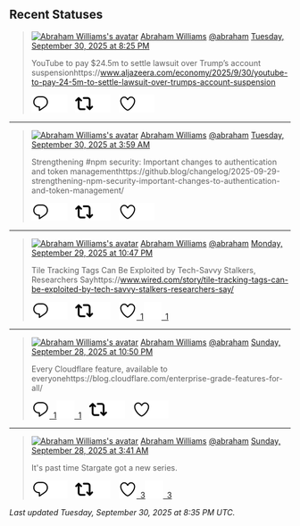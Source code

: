 ## Recent Statuses

> <a href="https://indieweb.social/@abraham"><img alt="Abraham Williams's avatar" src="https://cdn.masto.host/indiewebsocial/accounts/avatars/109/292/540/382/343/163/original/d00f2e03ce9c85b1.jpg" height="24" width="24" ></a> [Abraham Williams](https://indieweb.social/@abraham) [@abraham](https://indieweb.social/@abraham) [Tuesday, September 30, 2025 at 8:25 PM](https://indieweb.social/@abraham/115295119424723878)
>
> YouTube to pay $24.5m to settle lawsuit over Trump’s account suspensionhttps://www.aljazeera.com/economy/2025/9/30/youtube-to-pay-24-5m-to-settle-lawsuit-over-trumps-account-suspension
>
> [![Reply](./images/reply_light.svg#gh-light-mode-only "Reply")](https://indieweb.social/@abraham/115295119424723878#gh-light-mode-only)[![Reply](./images/reply.svg#gh-dark-mode-only "Reply")](https://indieweb.social/@abraham/115295119424723878#gh-dark-mode-only)&emsp;[![Boost](./images/retweet_light.svg#gh-light-mode-only "Boost")](https://indieweb.social/@abraham/115295119424723878#gh-light-mode-only)[![Boost](./images/retweet.svg#gh-dark-mode-only "Boost")](https://indieweb.social/@abraham/115295119424723878#gh-dark-mode-only)&emsp;[![Favorite](./images/like_light.svg#gh-light-mode-only "Favorite")](https://indieweb.social/@abraham/115295119424723878#gh-light-mode-only)[![Favorite](./images/like.svg#gh-dark-mode-only "Favorite")](https://indieweb.social/@abraham/115295119424723878#gh-dark-mode-only)


---

> <a href="https://indieweb.social/@abraham"><img alt="Abraham Williams's avatar" src="https://cdn.masto.host/indiewebsocial/accounts/avatars/109/292/540/382/343/163/original/d00f2e03ce9c85b1.jpg" height="24" width="24" ></a> [Abraham Williams](https://indieweb.social/@abraham) [@abraham](https://indieweb.social/@abraham) [Tuesday, September 30, 2025 at 3:59 AM](https://indieweb.social/@abraham/115291244743257181)
>
> Strengthening #npm security: Important changes to authentication and token managementhttps://github.blog/changelog/2025-09-29-strengthening-npm-security-important-changes-to-authentication-and-token-management/
>
> [![Reply](./images/reply_light.svg#gh-light-mode-only "Reply")](https://indieweb.social/@abraham/115291244743257181#gh-light-mode-only)[![Reply](./images/reply.svg#gh-dark-mode-only "Reply")](https://indieweb.social/@abraham/115291244743257181#gh-dark-mode-only)&emsp;[![Boost](./images/retweet_light.svg#gh-light-mode-only "Boost")](https://indieweb.social/@abraham/115291244743257181#gh-light-mode-only)[![Boost](./images/retweet.svg#gh-dark-mode-only "Boost")](https://indieweb.social/@abraham/115291244743257181#gh-dark-mode-only)&emsp;[![Favorite](./images/like_light.svg#gh-light-mode-only "Favorite")](https://indieweb.social/@abraham/115291244743257181#gh-light-mode-only)[![Favorite](./images/like.svg#gh-dark-mode-only "Favorite")](https://indieweb.social/@abraham/115291244743257181#gh-dark-mode-only)


---

> <a href="https://indieweb.social/@abraham"><img alt="Abraham Williams's avatar" src="https://cdn.masto.host/indiewebsocial/accounts/avatars/109/292/540/382/343/163/original/d00f2e03ce9c85b1.jpg" height="24" width="24" ></a> [Abraham Williams](https://indieweb.social/@abraham) [@abraham](https://indieweb.social/@abraham) [Monday, September 29, 2025 at 10:47 PM](https://indieweb.social/@abraham/115290015015346687)
>
> Tile Tracking Tags Can Be Exploited by Tech-Savvy Stalkers, Researchers Sayhttps://www.wired.com/story/tile-tracking-tags-can-be-exploited-by-tech-savvy-stalkers-researchers-say/
>
> [![Reply](./images/reply_light.svg#gh-light-mode-only "Reply")](https://indieweb.social/@abraham/115290015015346687#gh-light-mode-only)[![Reply](./images/reply.svg#gh-dark-mode-only "Reply")](https://indieweb.social/@abraham/115290015015346687#gh-dark-mode-only)&emsp;[![Boost](./images/retweet_light.svg#gh-light-mode-only "Boost")](https://indieweb.social/@abraham/115290015015346687#gh-light-mode-only)[![Boost](./images/retweet.svg#gh-dark-mode-only "Boost")](https://indieweb.social/@abraham/115290015015346687#gh-dark-mode-only)&emsp;[![Favorite](./images/like_light.svg#gh-light-mode-only "Favorite")&ensp;1](https://indieweb.social/@abraham/115290015015346687#gh-light-mode-only)[![Favorite](./images/like.svg#gh-dark-mode-only "Favorite")&ensp;1](https://indieweb.social/@abraham/115290015015346687#gh-dark-mode-only)


---

> <a href="https://indieweb.social/@abraham"><img alt="Abraham Williams's avatar" src="https://cdn.masto.host/indiewebsocial/accounts/avatars/109/292/540/382/343/163/original/d00f2e03ce9c85b1.jpg" height="24" width="24" ></a> [Abraham Williams](https://indieweb.social/@abraham) [@abraham](https://indieweb.social/@abraham) [Sunday, September 28, 2025 at 10:50 PM](https://indieweb.social/@abraham/115284365280142081)
>
> Every Cloudflare feature, available to everyonehttps://blog.cloudflare.com/enterprise-grade-features-for-all/
>
> [![Reply](./images/reply_light.svg#gh-light-mode-only "Reply")&ensp;1](https://indieweb.social/@abraham/115284365280142081#gh-light-mode-only)[![Reply](./images/reply.svg#gh-dark-mode-only "Reply")&ensp;1](https://indieweb.social/@abraham/115284365280142081#gh-dark-mode-only)&emsp;[![Boost](./images/retweet_light.svg#gh-light-mode-only "Boost")](https://indieweb.social/@abraham/115284365280142081#gh-light-mode-only)[![Boost](./images/retweet.svg#gh-dark-mode-only "Boost")](https://indieweb.social/@abraham/115284365280142081#gh-dark-mode-only)&emsp;[![Favorite](./images/like_light.svg#gh-light-mode-only "Favorite")](https://indieweb.social/@abraham/115284365280142081#gh-light-mode-only)[![Favorite](./images/like.svg#gh-dark-mode-only "Favorite")](https://indieweb.social/@abraham/115284365280142081#gh-dark-mode-only)


---

> <a href="https://indieweb.social/@abraham"><img alt="Abraham Williams's avatar" src="https://cdn.masto.host/indiewebsocial/accounts/avatars/109/292/540/382/343/163/original/d00f2e03ce9c85b1.jpg" height="24" width="24" ></a> [Abraham Williams](https://indieweb.social/@abraham) [@abraham](https://indieweb.social/@abraham) [Sunday, September 28, 2025 at 3:41 AM](https://indieweb.social/@abraham/115279848789556344)
>
> It&#39;s past time Stargate got a new series.
>
> [![Reply](./images/reply_light.svg#gh-light-mode-only "Reply")](https://indieweb.social/@abraham/115279848789556344#gh-light-mode-only)[![Reply](./images/reply.svg#gh-dark-mode-only "Reply")](https://indieweb.social/@abraham/115279848789556344#gh-dark-mode-only)&emsp;[![Boost](./images/retweet_light.svg#gh-light-mode-only "Boost")](https://indieweb.social/@abraham/115279848789556344#gh-light-mode-only)[![Boost](./images/retweet.svg#gh-dark-mode-only "Boost")](https://indieweb.social/@abraham/115279848789556344#gh-dark-mode-only)&emsp;[![Favorite](./images/like_light.svg#gh-light-mode-only "Favorite")&ensp;3](https://indieweb.social/@abraham/115279848789556344#gh-light-mode-only)[![Favorite](./images/like.svg#gh-dark-mode-only "Favorite")&ensp;3](https://indieweb.social/@abraham/115279848789556344#gh-dark-mode-only)


_Last updated Tuesday, September 30, 2025 at 8:35 PM UTC._
